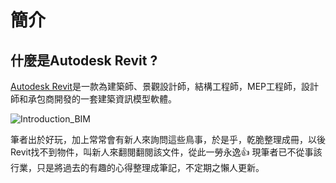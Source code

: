 # 簡介

## 什麼是Autodesk Revit ?

[Autodesk Revit](https://www.autodesk.com/tw/products/revit/overview?term=1-YEAR&tab=subscription&plc=RVT)是一款為建築師、景觀設計師，結構工程師，MEP工程師，設計師和承包商開發的一套建築資訊模型軟體。

![Introduction_BIM](../image/Introduction\_BIM.jpg)

筆者出於好玩，加上常常會有新人來詢問這些鳥事，於是乎，乾脆整理成冊，以後Revit找不到物件，叫新人來翻閱翻閱該文件，從此一勞永逸👍
現筆者已不從事該行業，只是將過去的有趣的心得整理成筆記，不定期之懶人更新。